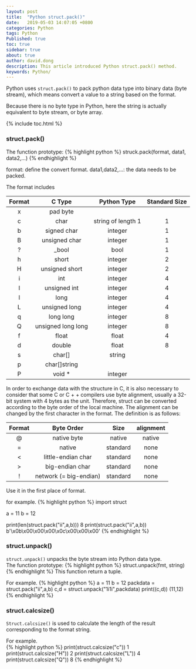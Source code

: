 ```yaml
---
layout: post
title:  "Python struct.pack()"
date:   2019-05-03 14:07:05 +0800
categories: Python
tags: Python
Published: true
toc: true
sidebar: true
about: true
author: david.dong
description: This article introduced Python struct.pack() method.
keywords: Python/
---
```

Python uses `struct.pack()` to pack python data type into binary data (byte stream), which means convert a value to a string based on the format. 

Because there is no byte type in Python, here the string is actually equivalent to byte stream, or byte array.

{% include toc.html %}

### struct.pack()

The function prototype:
{% highlight python %}
struck.pack(format, data1, data2,...)
{% endhighlight %}

format: define the convert format.
data1,data2,...: the data needs to be packed.

The format includes


**Format**|**C Type**|**Python Type**|**Standard Size**|
:---:|:--:|:---:|:---:|
x|pad byte|||
c|char|string of length 1|1
b|signed char|integer|1
B|unsigned char|integer|1
?|_bool|bool|1
h|short|integer|2
H|unsigned short|integer|2
i|int|integer|4
I|unsigned int|integer|4
l|long|integer|4
L|unsigned long|integer|4
q|long long|integer|8
Q|unsigned long long|integer|8
f|float|float|4
d|double|float|8
s|char[]|string||
p|char[]string||
P|void *|integer|

In order to exchange data with the structure in C, it is also necessary to consider that some C or C + + compilers use byte alignment, usually a 32-bit system with 4 bytes as the unit. Therefore, struct can be converted according to the byte order of the local machine. The alignment can be changed by the first character in the format. The definition is as follows:

**Format**|**Byte Order**|**Size**|**alignment**|
:---:|:--:|:---:|:---:|
@|native byte|native|native|
=|native|standard|none
<|little-endian char|standard|none
>|big-endian char|standard|none
!|network (= big-endian)|standard|none

Use it in the first place of format.

for example.
{% highlight python %}
import struct

a = 11
b = 12

print(len(struct.pack("ii",a,b)))
8
print(struct.pack("ii",a,b))
b'\x0b\x00\x00\x00\x0c\x00\x00\x00'
{% endhighlight %}

### struct.unpack()

`struct.unpack()` unpacks the byte stream into Python data type.<br>
The function prototype:
{% highlight python %}
struct.unpack(fmt, string)
{% endhighlight %}
This function return a tuple.

For example.
{% highlight python %}
a = 11
b = 12
packdata = struct.pack("ii",a,b)
c,d = struct.unpack("1i1i",packdata)
print((c,d))
(11,12)
{% endhighlight %}

### struct.calcsize()

`Struct.calcsize()` is used to calculate the length of the result corresponding to the format string.

For example.<br>
{% highlight python %}
print(struct.calcsize("c"))
1
print(struct.calcsize("H"))
2
print(struct.calcsize("L"))
4
print(struct.calcsize("Q"))
8
{% endhighlight %}